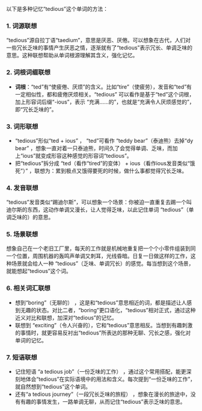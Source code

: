 以下是多种记忆“tedious”这个单词的方法：

### 1. 词源联想
“tedious”源自拉丁语“taedium”，意思是厌恶、厌倦。可以想象在古代，人们对一些冗长乏味的事情产生厌恶之情，逐渐就有了“tedious”表示冗长、单调乏味的意思。这种联想帮助从单词根源理解其含义，强化记忆。

### 2. 词根词缀联想
 - **词根**：“ted”有“使疲倦、厌烦”的含义。比如“tire”（使疲劳），发音和“ted”有一定相似性，都和疲倦厌烦相关。“tedious” 可以看作是基于“ted”这个词根，加上形容词后缀“-ious”，表示 “充满……的”，也就是“充满令人厌烦感觉的”，即“冗长乏味的”。

### 3. 词形联想
 - “tedious”形似“ted + ious” ， “ted”可看作 “teddy bear”（泰迪熊）去掉“dy bear” ，想象一直对着一只泰迪熊，时间久了会觉得单调、乏味，而加上“ious”就变成形容这种感觉的形容词“tedious”。
 - 把“tedious”拆分成 “ted（看作“tired”的变体） + ious（看作ious发音类似“饿死”）” ，联想为：累到极点又饿得要死的时候，做什么事都觉得冗长乏味。

### 4. 发音联想
“tedious”发音类似“踢迪尔斯”，可以想象一个场景：你被迫一直重复去踢一个叫迪尔斯的东西，这动作单调又漫长，让人觉得乏味，以此记住单词 “tedious”（单调乏味的）的意思。

### 5. 场景联想
想象自己在一个老旧工厂里，每天的工作就是机械地重复把一个个小零件组装到同一个位置，周围机器的轰鸣声单调又刺耳，光线昏暗。日复一日做这样的工作，这种场景就会给人一种 “tedious”（乏味、单调冗长）的感觉。每当想到这个场景，就能想起“tedious”这个词。

### 6. 相关词汇联想
 - 想到“boring”（无聊的） ，这是和“tedious”意思相近的词，都是描述让人感到无趣的状态。对比二者，“boring”更口语化，“tedious”相对正式，通过这种近义对比和联想，加深对“tedious”的记忆。
 - 联想到 “exciting”（令人兴奋的），它和“tedious”意思相反。当想到有趣刺激的事情时，就更容易反衬出“tedious”所表达的那种无聊、冗长之感，强化对单词的记忆。

### 7. 短语联想
 - 记住短语 “a tedious job”（一份乏味的工作） ，通过这个常用搭配，能更深刻地体会“tedious”在实际语境中的用法和含义。每次提到“一份乏味的工作”，就自然想到“tedious”这个单词。 
 - 还有“a tedious journey”（一段冗长乏味的旅程） ，想象在漫长的旅途中，没有有趣的事情发生，一路单调无聊，从而记住“tedious”表示乏味的意思。 